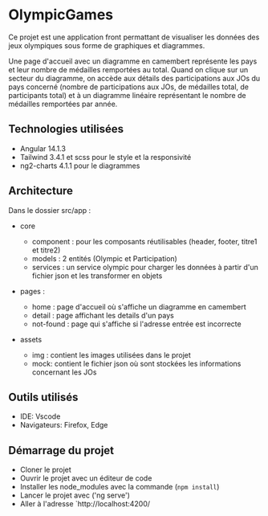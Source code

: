 # OlympicGames

Ce projet est une application front permattant de visualiser les données des jeux olympiques sous forme de graphiques et diagrammes.

Une page d'accueil avec un diagramme en camembert représente les pays et leur nombre de médailles remportées au total.
Quand on clique sur un secteur du diagramme, on accède aux détails des participations aux JOs du pays concerné (nombre de participations aux JOs, de médailles total, de participants total) 
et à un diagramme linéaire représentant le nombre de médailles remportées par année.


## Technologies utilisées

- Angular 14.1.3
- Tailwind 3.4.1 et scss pour le style et la responsivité
- ng2-charts 4.1.1 pour le diagrammes

## Architecture

Dans le dossier src/app :
- core
  - component : pour les composants réutilisables (header, footer, titre1 et titre2)
  - models : 2 entités (Olympic et Participation)
  - services : un service olympic pour charger les données à partir d'un fichier json et les transformer en objets
  
- pages :
  -  home : page d'accueil où s'affiche un diagramme en camembert
  -  detail : page affichant les details d'un pays
  -  not-found : page qui s'affiche si l'adresse entrée est incorrecte

- assets
  - img : contient les images utilisées dans le projet
  - mock: contient le fichier json où sont stockées les informations concernant les JOs


## Outils utilisés

- IDE: Vscode
- Navigateurs: Firefox, Edge


## Démarrage du projet

- Cloner le projet
- Ouvrir le projet avec un éditeur de code
- Installer les node_modules avec la commande (`npm install`)
- Lancer le projet avec ('ng serve')
- Aller à l'adresse `http://localhost:4200/





